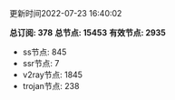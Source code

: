 更新时间2022-07-23 16:40:02

**总订阅: 378**
**总节点: 15453**
**有效节点: 2935**
- ss节点: 845
- ssr节点: 7
- v2ray节点: 1845
- trojan节点: 238
